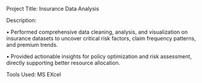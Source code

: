 Project Title: Insurance Data Analysis 

Description:

•	Performed comprehensive data cleaning, analysis, and visualization on insurance datasets to uncover critical risk factors, claim frequency patterns, and premium trends.

•	Provided actionable insights for policy optimization and risk assessment, directly supporting better resource allocation.

Tools Used: MS EXcel
